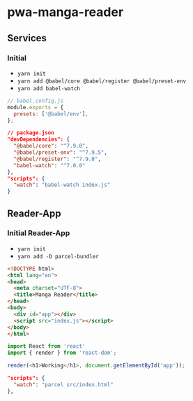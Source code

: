 # pwa-manga-reader

## Services

### Initial

- `yarn init`
- `yarn add @babel/core @babel/register @babel/preset-env`
- `yarn add babel-watch`

```js
// babel.config.js
module.exports = {
  presets: ['@babel/env'],
};
```

```json
// package.json
"devDependencies": {
  "@babel/core": "^7.9.0",
  "@babel/preset-env": "^7.9.5",
  "@babel/register": "^7.9.0",
  "babel-watch": "^7.0.0"
},
"scripts": {
  "watch": "babel-watch index.js"
}
```

## Reader-App

### Initial Reader-App

- `yarn init`
- `yarn add -D parcel-bundler`

```html
<!DOCTYPE html>
<html lang="en">
<head>
  <meta charset="UTF-8">
  <title>Manga Reader</title>
</head>
<body>
  <div id="app"></div>
  <script src="index.js"></script>
</body>
</html>
```

```js
import React from 'react'
import { render } from 'react-dom';

render(<h1>Working</h1>, document.getElementById('app'));
```

```json
"scripts": {
  "watch": "parcel src/index.html"
},
```

